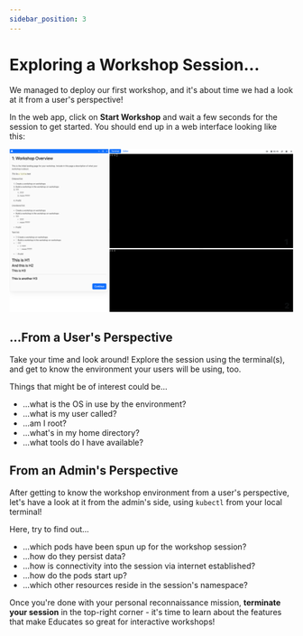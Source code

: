 ```yaml
---
sidebar_position: 3
---
```

# Exploring a Workshop Session...

We managed to deploy our first workshop, and it's about time we had a look
at it from a user's perspective!

In the web app, click on **Start Workshop** and wait a few seconds for the
session to get started. You should end up in a web interface looking like this:

![Screenshot of a workshop session](img/session.png)

## ...From a User's Perspective

Take your time and look around! Explore the session using the terminal(s), and
get to know the environment your users will be using, too.

Things that might be of interest could be...

- ...what is the OS in use by the environment?
- ...what is my user called?
- ...am I root?
- ...what's in my home directory?
- ...what tools do I have available?

## From an Admin's Perspective

After getting to know the workshop environment from a user's perspective,
let's have a look at it from the admin's side, using `kubectl` from your
local terminal!

Here, try to find out...

- ...which pods have been spun up for the workshop session?
- ...how do they persist data?
- ...how is connectivity into the session via internet established?
- ...how do the pods start up?
- ...which other resources reside in the session's namespace?

Once you're done with your personal reconnaissance mission, **terminate your session**
in the top-right corner - it's time to learn about the features that make Educates
so great for interactive workshops!
